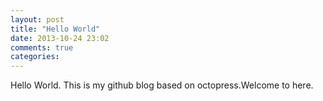 ```yaml
---
layout: post
title: "Hello World"
date: 2013-10-24 23:02
comments: true
categories: 
---
```

Hello World.
This is my github blog based on octopress.Welcome to here.